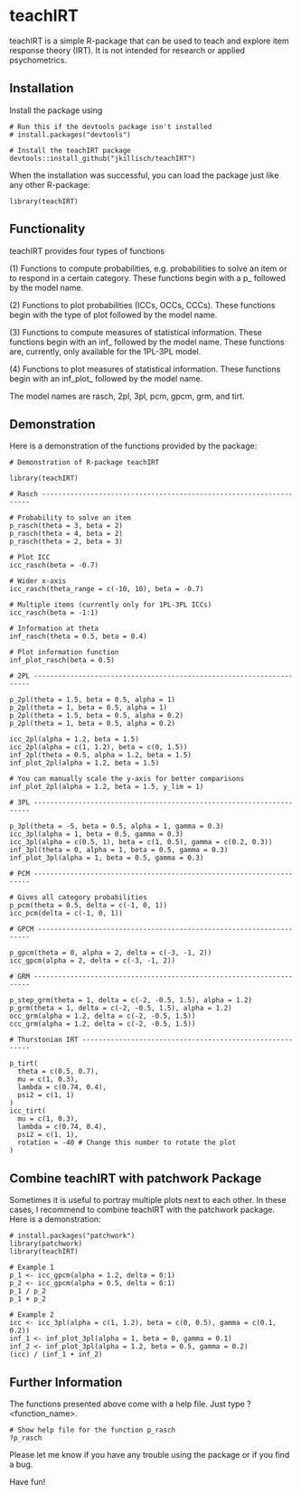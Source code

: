 # teachIRT

teachIRT is a simple R-package that can be used to teach and explore item response theory (IRT). It is not intended for research or applied psychometrics.

## Installation

Install the package using

```{r}
# Run this if the devtools package isn't installed
# install.packages("devtools")

# Install the teachIRT package
devtools::install_github("jkillisch/teachIRT")
```

When the installation was successful, you can load the package just like any other R-package:

```{r}
library(teachIRT)
```

## Functionality

teachIRT provides four types of functions

(1) Functions to compute probabilities, e.g. probabilities to solve an item or to respond in a certain category. These functions begin with a p\_ followed by the model name.

(2) Functions to plot probabilities (ICCs, OCCs, CCCs). These functions begin with the type of plot followed by the model name.

(3) Functions to compute measures of statistical information. These functions begin with an inf\_ followed by the model name. These functions are, currently, only available for the 1PL-3PL model.

(4) Functions to plot measures of statistical information. These functions begin with an inf_plot\_ followed by the model name.

The model names are rasch, 2pl, 3pl, pcm, gpcm, grm, and tirt.

## Demonstration

Here is a demonstration of the functions provided by the package:

```{r}
# Demonstration of R-package teachIRT

library(teachIRT)

# Rasch -------------------------------------------------------------------

# Probability to solve an item
p_rasch(theta = 3, beta = 2)
p_rasch(theta = 4, beta = 2)
p_rasch(theta = 2, beta = 3)

# Plot ICC
icc_rasch(beta = -0.7)

# Wider x-axis
icc_rasch(theta_range = c(-10, 10), beta = -0.7)

# Multiple items (currently only for 1PL-3PL ICCs)
icc_rasch(beta = -1:1)

# Information at theta
inf_rasch(theta = 0.5, beta = 0.4)

# Plot information function
inf_plot_rasch(beta = 0.5)

# 2PL ---------------------------------------------------------------------

p_2pl(theta = 1.5, beta = 0.5, alpha = 1)
p_2pl(theta = 1, beta = 0.5, alpha = 1)
p_2pl(theta = 1.5, beta = 0.5, alpha = 0.2)
p_2pl(theta = 1, beta = 0.5, alpha = 0.2)

icc_2pl(alpha = 1.2, beta = 1.5)
icc_2pl(alpha = c(1, 1.2), beta = c(0, 1.5))
inf_2pl(theta = 0.5, alpha = 1.2, beta = 1.5)
inf_plot_2pl(alpha = 1.2, beta = 1.5)

# You can manually scale the y-axis for better comparisons
inf_plot_2pl(alpha = 1.2, beta = 1.5, y_lim = 1)

# 3PL ---------------------------------------------------------------------

p_3pl(theta = -5, beta = 0.5, alpha = 1, gamma = 0.3)
icc_3pl(alpha = 1, beta = 0.5, gamma = 0.3)
icc_3pl(alpha = c(0.5, 1), beta = c(1, 0.5), gamma = c(0.2, 0.3))
inf_3pl(theta = 0, alpha = 1, beta = 0.5, gamma = 0.3)
inf_plot_3pl(alpha = 1, beta = 0.5, gamma = 0.3)

# PCM ---------------------------------------------------------------------

# Gives all category probabilities
p_pcm(theta = 0.5, delta = c(-1, 0, 1))
icc_pcm(delta = c(-1, 0, 1))

# GPCM --------------------------------------------------------------------

p_gpcm(theta = 0, alpha = 2, delta = c(-3, -1, 2))
icc_gpcm(alpha = 2, delta = c(-3, -1, 2))

# GRM ---------------------------------------------------------------------

p_step_grm(theta = 1, delta = c(-2, -0.5, 1.5), alpha = 1.2)
p_grm(theta = 1, delta = c(-2, -0.5, 1.5), alpha = 1.2)
occ_grm(alpha = 1.2, delta = c(-2, -0.5, 1.5))
ccc_grm(alpha = 1.2, delta = c(-2, -0.5, 1.5))

# Thurstonian IRT ---------------------------------------------------------

p_tirt(
  theta = c(0.5, 0.7),
  mu = c(1, 0.3),
  lambda = c(0.74, 0.4),
  psi2 = c(1, 1)
)
icc_tirt(
  mu = c(1, 0.3),
  lambda = c(0.74, 0.4),
  psi2 = c(1, 1),
  rotation = -40 # Change this number to rotate the plot
)
```

## Combine teachIRT with patchwork Package

Sometimes it is useful to portray multiple plots next to each other. In these
cases, I recommend to combine teachIRT with the patchwork package. Here is a 
demonstration:

```{r}
# install.packages("patchwork")
library(patchwork)
library(teachIRT)

# Example 1
p_1 <- icc_gpcm(alpha = 1.2, delta = 0:1)
p_2 <- icc_gpcm(alpha = 0.5, delta = 0:1)
p_1 / p_2
p_1 + p_2

# Example 2
icc <- icc_3pl(alpha = c(1, 1.2), beta = c(0, 0.5), gamma = c(0.1, 0.2))
inf_1 <- inf_plot_3pl(alpha = 1, beta = 0, gamma = 0.1)
inf_2 <- inf_plot_3pl(alpha = 1.2, beta = 0.5, gamma = 0.2)
(icc) / (inf_1 + inf_2)
```

## Further Information

The functions presented above come with a help file. Just type ?\<function_name\>.

```{r}
# Show help file for the function p_rasch
?p_rasch
```

Please let me know if you have any trouble using the package or if you find a bug.

Have fun!
